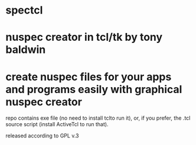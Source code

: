 spectcl
=======
nuspec creator
in tcl/tk
by tony baldwin
=======
create nuspec files for your apps and programs
easily with graphical nuspec creator
=======
repo contains exe file 
(no need to install tclto run it), 
or, if you prefer, the .tcl source script
(install ActiveTcl to run that).

released according to GPL v.3
